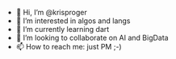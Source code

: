 - 👋 Hi, I’m @krisproger
- 👀 I’m interested in algos and langs
- 🌱 I’m currently learning dart
- 💞️ I’m looking to collaborate on AI and BigData
- 📫 How to reach me: just PM ;-)

<!---
krisproger/krisproger is a ✨ special ✨ repository because its `README.md` (this file) appears on your GitHub profile.
You can click the Preview link to take a look at your changes.
--->
